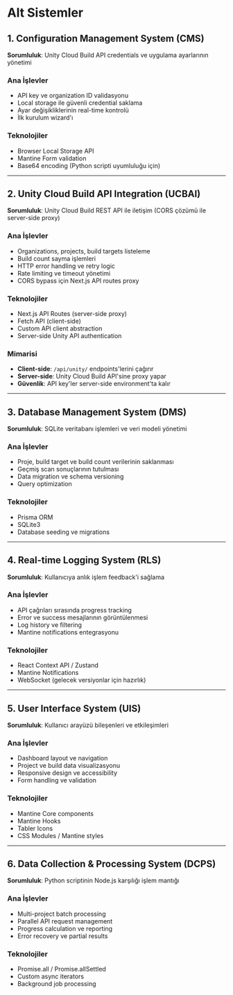 # Alt Sistemler

## 1. Configuration Management System (CMS)
**Sorumluluk**: Unity Cloud Build API credentials ve uygulama ayarlarının yönetimi

### Ana İşlevler
- API key ve organization ID validasyonu
- Local storage ile güvenli credential saklama
- Ayar değişikliklerinin real-time kontrolü
- İlk kurulum wizard'ı

### Teknolojiler
- Browser Local Storage API
- Mantine Form validation
- Base64 encoding (Python scripti uyumluluğu için)

---

## 2. Unity Cloud Build API Integration (UCBAI)
**Sorumluluk**: Unity Cloud Build REST API ile iletişim (CORS çözümü ile server-side proxy)

### Ana İşlevler
- Organizations, projects, build targets listeleme
- Build count sayma işlemleri
- HTTP error handling ve retry logic
- Rate limiting ve timeout yönetimi
- CORS bypass için Next.js API routes proxy

### Teknolojiler
- Next.js API Routes (server-side proxy)
- Fetch API (client-side)
- Custom API client abstraction
- Server-side Unity API authentication

### Mimarisi
- **Client-side**: `/api/unity/` endpoints'lerini çağırır
- **Server-side**: Unity Cloud Build API'sine proxy yapar
- **Güvenlik**: API key'ler server-side environment'ta kalır

---

## 3. Database Management System (DMS) 
**Sorumluluk**: SQLite veritabanı işlemleri ve veri modeli yönetimi

### Ana İşlevler
- Proje, build target ve build count verilerinin saklanması
- Geçmiş scan sonuçlarının tutulması
- Data migration ve schema versioning
- Query optimization

### Teknolojiler
- Prisma ORM
- SQLite3
- Database seeding ve migrations

---

## 4. Real-time Logging System (RLS)
**Sorumluluk**: Kullanıcıya anlık işlem feedback'i sağlama

### Ana İşlevler
- API çağrıları sırasında progress tracking
- Error ve success mesajlarının görüntülenmesi
- Log history ve filtering
- Mantine notifications entegrasyonu

### Teknolojiler
- React Context API / Zustand
- Mantine Notifications
- WebSocket (gelecek versiyonlar için hazırlık)

---

## 5. User Interface System (UIS)
**Sorumluluk**: Kullanıcı arayüzü bileşenleri ve etkileşimleri

### Ana İşlevler
- Dashboard layout ve navigation
- Project ve build data visualizasyonu
- Responsive design ve accessibility
- Form handling ve validation

### Teknolojiler
- Mantine Core components
- Mantine Hooks
- Tabler Icons
- CSS Modules / Mantine styles

---

## 6. Data Collection & Processing System (DCPS)
**Sorumluluk**: Python scriptinin Node.js karşılığı işlem mantığı

### Ana İşlevler
- Multi-project batch processing
- Parallel API request management
- Progress calculation ve reporting
- Error recovery ve partial results

### Teknolojiler
- Promise.all / Promise.allSettled
- Custom async iterators
- Background job processing
